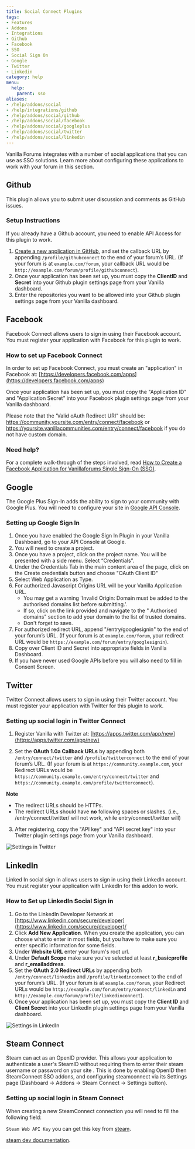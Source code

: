 ```yaml
---
title: Social Connect Plugins
tags:
- Features
- Addons
- Integrations
- Github
- Facebook
- SSO
- Social Sign On
- Google
- Twitter
- Linkedin
category: help
menu:
  help:
    parent: sso
aliases:
- /help/addons/social
- /help/integrations/github
- /help/addons/social/github
- /help/addons/social/facebook
- /help/addons/social/googleplus
- /help/addons/social/twitter
- /help/addons/social/linkedin
---
```


Vanilla Forums integrates with a number of social applications that you can use as SSO solutions. Learn more about configuring these applications to work with your forum in this section.

## Github

This plugin allows you to submit user discussion and comments as GitHub issues.

### Setup Instructions

If you already have a Github account, you need to enable API Access for this plugin to work.

1. [Create a new application in GitHub](https://github.com/settings/applications/new), and set the callback URL by appending `/profile/githubconnect` to the end of your forum’s URL. (If your forum is at `example.com/forum`, your callback URL would be `http://example.com/forum/profile/githubconnect`).
2. Once your application has been set up, you must copy the **ClientID** and **Secret** into your Github plugin settings page from your Vanilla dashboard.
3. Enter the repositories you want to be allowed into your Github plugin settings page from your Vanilla dashboard.

## Facebook

Facebook Connect allows users to sign in using their Facebook account. You must register your application with Facebook for this plugin to work.

### How to set up Facebook Connect

In order to set up Facebook Connect, you must create an "application" in Facebook at: [https://developers.facebook.com/apps](https://developers.facebook.com/apps)

Once your application has been set up, you must copy the "Application ID" and "Application Secret" into your Facebook plugin settings page from your Vanilla dashboard.

Please note that the 'Valid oAuth Redirect URI" should be: 
https://community.yoursite.com/entry/connect/facebook or 
https://yoursite.vanillacommunities.com/entry/connect/facebook if you do not have custom domain.

### Need help?

For a complete walk-through of the steps involved, read [How to Create a Facebook Application for Vanillaforums Single Sign-On (SSO)](http://blog.vanillaforums.com/facebook-application-for-vanillaforums-sso/).

## Google

The Google Plus Sign-In adds the ability to sign to your community with Google Plus. You will need to configure your site in [Google API Console](https://console.developers.google.com).

### Setting up Google Sign In

1. Once you have enabled the Google Sign In Plugin in your Vanilla Dashboard, go to your API Console at Google.
2. You will  need to create a project.
2. Once you have a project, click on the project name. You will be presented with a side menu. Select “Credentials”.
3. Under the Credentials Tab in the main content area of the page, click on the Create credentials button and choose "OAuth Client ID" 
4. Select Web Application as Type.
5. For authorized Javascript Origins URL will be your Vanilla Application URL.
	- You may get a warning 'Invalid Origin: Domain must be added to the authorised domains list before submitting.'.
	- If so, click on the link provided and navigate to the " Authorised domains" section to add your domain to the list of trusted domains.
	- Don't forget to save.
6. For authorized redirect URL, append "/entry/googlesignin" to the end of your forum’s URL. (If your forum is at `example.com/forum`, your redirect URL would be `https://example.com/forum/entry/googlesignin`).
7. Copy over Client ID and Secret into appropriate fields in Vanilla Dashboard.
8. If you have never used Google APIs before you will also need to fill in Consent Screen.


## Twitter

Twitter Connect allows users to sign in using their Twitter account. You must register your application with Twitter for this plugin to work.

### Setting up social login in Twitter Connect

1. Register Vanilla with Twitter at: [https://apps.twitter.com/app/new](https://apps.twitter.com/app/new)

2. Set the **OAuth 1.0a Callback URLs** by appending both `/entry/connect/twitter` and `/profile/twitterconnect` to the end of your forum’s URL. (If your forum is at `https://community.example.com`, your Redirect URLs would be `https://community.example.com/entry/connect/twitter` and `https://community.example.com/profile/twitterconnect`).

**Note** 
* The redirect URLs should be HTTPs.
* The redirect URLs should have **no** following spaces or slashes. (i.e., /entry/connect/twitter/ will not work, while entry/connect/twitter will)

3. After registering, copy the "API key" and "API secret key" into your Twitter plugin settings page from your Vanilla dashboard.

![Settings in Twitter](/img/help/addons/social/twitter/twitter-settings.png)

## LinkedIn

Linked In social sign in allows users to sign in using their LinkedIn account. You must register your application with LinkedIn for this addon to work.

### How to Set up LinkedIn Social Sign in

1. Go to the LinkedIn Developer Network at [https://www.linkedin.com/secure/developer](https://www.linkedin.com/secure/developer)/
2. Click **Add New Application**. When you create the application, you can choose what to enter in most fields, but you have to make sure you enter specific information for some fields.
3. Under **Website URL** enter your forum's root url.
4. Under **Default Scope** make sure you've selected at least **r_basicprofile** and **r_emailaddress**.
5. Set the **OAuth 2.0 Redirect URLs** by appending both `/entry/connect/linkedin` and `/profile/linkedinconnect` to the end of your forum’s URL. (If your forum is at `example.com/forum`, your Redirect URLs would be `http://example.com/forum/entry/connect/linkedin` and `http://example.com/forum/profile/linkedinconnect`).
6. Once your application has been set up, you must copy the **Client ID** and **Client Secret** into your LinkedIn plugin settings page from your Vanilla dashboard.

![Settings in LinkedIn](/img/help/addons/social/linkedin/settings.jpg)

## Steam Connect

Steam can act as an OpenID provider. This allows your application to authenticate a user's SteamID without requiring 
them to enter their steam username or password on your site . This is done by enabling OpenID then SteamConnect SSO addons,
and configuring steamconnect via its Settings page (Dashboard → Addons → Steam Connect → Settings button).

### Setting up social login in Steam Connect

When creating a new SteamConnect connection you will need to fill the following field:

`Steam Web API Key` you can get this key from [steam](https://steamcommunity.com/dev/apikey).

[steam dev documentation](https://steamcommunity.com/dev).
